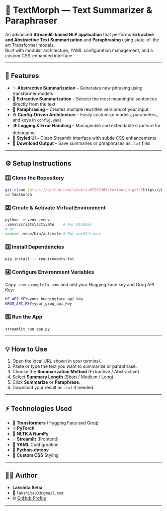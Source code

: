 # 📝 TextMorph — Text Summarizer & Paraphraser  

An advanced **Streamlit-based NLP application** that performs **Extractive and Abstractive Text Summarization** and **Paraphrasing** using state-of-the-art Transformer models.  
Built with modular architecture, YAML configuration management, and a custom CSS-enhanced interface.  

---

## 🚀 Features
- ✨ **Abstractive Summarization** – Generates new phrasing using transformer models  
- 🧩 **Extractive Summarization** – Selects the most meaningful sentences directly from the text  
- 🔄 **Paraphrasing** – Creates multiple rewritten versions of your input  
- ⚙️ **Config-Driven Architecture** – Easily customize models, parameters, and keys in `config.yaml`  
- 🪵 **Logging & Error Handling** – Manageable and extendable structure for debugging  
- 🎨 **Styled UI** – Clean Streamlit interface with subtle CSS enhancements  
- 💾 **Download Output** – Save summaries or paraphrases as `.txt` files  

---

## ⚙️ Setup Instructions

### 1️⃣ Clone the Repository
```bash
git clone [https://github.com/lakshita07232308/textmorph.git](https://github.com/lakshita07232308/textmorph.git)
cd textmorph
```
### 2️⃣ Create & Activate Virtual Environment
```bash
python -m venv .venv
.venv\Scripts\activate    # For Windows
# or
source .venv/bin/activate # For macOS/Linux
```
### 3️⃣ Install Dependencies
```bash
pip install -r requirements.txt
```
### 4️⃣ Configure Environment Variables
Copy `.env.example` to `.env` and add your Hugging Face key and Groq API Key:
```bash
HF_API_KEY=your_huggingface_api_key
GROQ_API_KEY=your_groq_api_key
```
### 5️⃣ Run the App
```bash
streamlit run app.py
```
--- 

## 💡 How to Use

1.  Open the local URL shown in your terminal.
2.  Paste or type the text you want to summarize or paraphrase.
3.  Choose the **Summarization Method** (Extractive / Abstractive).
4.  Select **Summary Length** (Short / Medium / Long).
5.  Click **Summarize** or **Paraphrase**.
6.  Download your result as `.txt` if needed.

---

## ⚡ Technologies Used

-   🧠 **Transformers** (Hugging Face and Groq)
-   🔥 **PyTorch**
-   🧮 **NLTK & NumPy**
-   💡 **Streamlit** (Frontend)
-   📜 **YAML** Configuration
-   🧰 **Python-dotenv**
-   🎨 **Custom CSS** Styling

---

## 👩‍💻 Author

-   **Lakshita Setia**
-   📧 `lakshita833@gmail.com`
-   🌐 [GitHub Profile](https://github.com/lakshita07232308)

---


